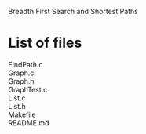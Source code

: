Breadth First Search and Shortest Paths

# List of files

FindPath.c\
Graph.c\
Graph.h\
GraphTest.c\
List.c\
List.h\
Makefile\
README.md
